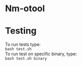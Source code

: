 # Nm-otool

# Testing
To run tests type:<br>
```bash test.sh```<br>
To run test on specific binary, type:<br>
```bash test.sh binary```
